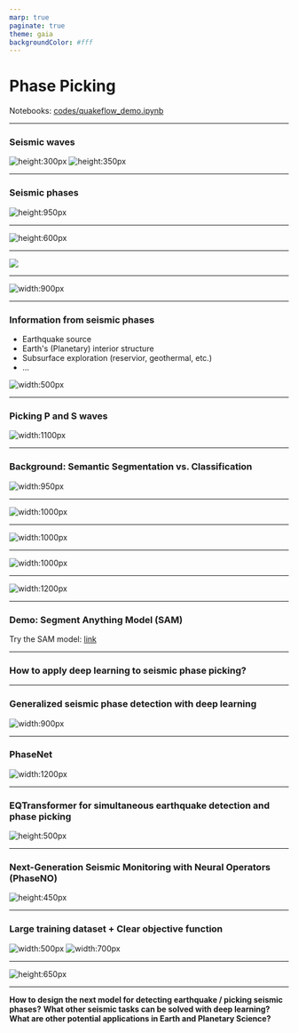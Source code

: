 ```yaml
---
marp: true
paginate: true
theme: gaia
backgroundColor: #fff
---
```


# Phase Picking

Notebooks: [codes/quakeflow_demo.ipynb](codes/quakeflow_demo/)

---
<style scoped>
section {
  column-count: 2;
}
h3 {
  column-span: all;
}
p {
  margin: 0;
}
</style>

### Seismic waves

![height:300px](https://gpg.geosci.xyz/_images/pwave-animated-2.gif)
![height:350px](https://gpg.geosci.xyz/_images/s-wave-animated.gif)

---

### Seismic phases

![height:950px](http://ds.iris.edu/media/product/globalstacks/images/TraceProcessing2.png)

---

![height:600px](https://ds.iris.edu/media/news/2014/09/16/global-stacks-poster-contest/Old_IRIS_Poster.png)
<!-- ![height:500px](http://ds.iris.edu/media/product/globalstacks/images/Composite360deg_180min_midsize_1.png) -->

---

![](https://sites.northwestern.edu/sethstein/files/2017/06/Travel-Time-Curve-1q4cplr.gif)

<!-- ![height:550px](http://ds.iris.edu/media/product/globalstacks/images/GlobalStack.BHZ.8.sec.180deg.TTcurves.screenshot.png) -->

---

![width:900px](./assets/lecture3-4_2013.jpg)
<!-- https://sites.ualberta.ca/~ygu/courses/geoph624/notes/lecture3-4_2013.pdf -->

---
<style scoped>
section {
  column-count: 2;
}
h3 {
  column-span: all;
}
p {
  margin: 0;
}
</style>

### Information from seismic phases

* Earthquake source
* Earth's (Planetary) interior structure
* Subsurface exploration (reservior, geothermal, etc.)
* ...

![width:500px](https://www.science.org/cms/10.1126/science.abi7730/asset/50a260db-ccff-43b4-a8ca-b83c05832d16/assets/graphic/373_443_f3.jpeg)


---

### Picking P and S waves

![width:1100px](https://d3i71xaburhd42.cloudfront.net/5ae0f6a3b5fc882ce0b05ff1e8f333caf2e0549e/6-Figure4-1.png)

---

### Background: Semantic Segmentation vs. Classification

![width:950px](./assets/cv_tasks.png)

---

![width:1000px](https://miro.medium.com/v2/resize:fit:1000/1*RZnBSB3QpkIwFUTRFaWDYg.gif)


---

![width:1000px](https://miro.medium.com/v2/resize:fit:1000/1*NLnnf_M4Nlm4p1GAWrWUCQ.gif)

---

![width:1000px](https://raw.githubusercontent.com/matterport/Mask_RCNN/master/assets/4k_video.gif)


---

![width:1200px](https://github.com/bowenc0221/panoptic-deeplab/raw/master/docs/panoptic_deeplab.png)

---

### Demo: Segment Anything Model (SAM)

Try the SAM model: [link](https://segment-anything.com/demo)

---

### How to apply deep learning to seismic phase picking?

---

### Generalized seismic phase detection with deep learning

![width:900px](https://d3i71xaburhd42.cloudfront.net/e178d94a0601f0f395cf6d81b884a238331fa869/3-Figure1-1.png)

---

### PhaseNet

![width:1200px](./assets/phasenet.png)


---

### EQTransformer for simultaneous earthquake detection and phase picking

![height:500px](./assets/eqtransformer.jpg)

---

### Next-Generation Seismic Monitoring with Neural Operators (PhaseNO)

![height:450px](./assets/phaseno.png)

---
<style scoped>
section {
  column-count: 2;
}
h3 {
  column-span: all;
}
p {
  margin: 0;
}
</style>

### Large training dataset + Clear objective function

![width:500px](https://oup.silverchair-cdn.com/oup/backfile/Content_public/Journal/gji/216/1/10.1093_gji_ggy423/1/ggy423fig1.jpeg?Expires=1699222393&Signature=S9~mjTR4ss8rdk51URN-hudRbXqwHmpYDeUMUIq1~fhGgprl5J15gJ4KzWL-9I2phJCphL0EFBVwehp7P-wbagz3vgDm1isTCt-a0fdIfkjRCXvdIwi-vzbp27JrHNLf3W9ES8H8yi2PoGbotUYD8bU6SvlX5m6~-SqlvPE5ON63lqqg7bJZ7CoTNErmGx5y4LqNhEd7Pp-zs4F3QA5Zp70eUza15p26mEZk-BSXsfb7JxZy3NLJsaVlTOTH1oBJyo~DqHXgzyE~749Tngw6khmMaT-htsYKwufj9IqHFS8KuSVzzWZbAWELx463Oif8m0U7ooBG9micMnhnI8ygyA__&Key-Pair-Id=APKAIE5G5CRDK6RD3PGA)
![width:700px](./assets/dataset.png)


---

![height:650px](./assets/phasenet_example.png)

---

**How to design the next model for detecting earthquake / picking seismic phases?**
**What other seismic tasks can be solved with deep learning?**
**What are other potential applications in Earth and Planetary Science?**